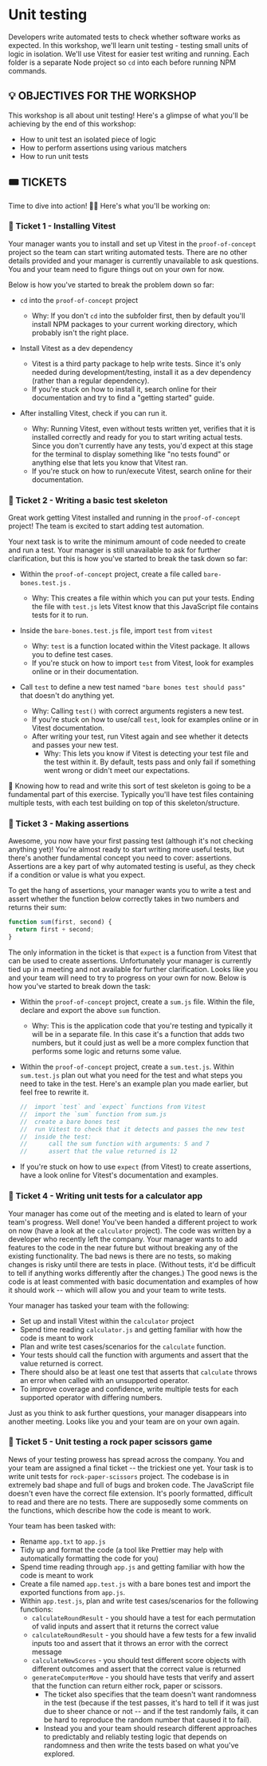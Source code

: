 # Unit testing

Developers write automated tests to check whether software works as expected. In this workshop, we'll learn unit testing - testing small units of logic in isolation. We'll use Vitest for easier test writing and running. Each folder is a separate Node project so `cd` into each before running NPM commands.

## 💡 OBJECTIVES FOR THE WORKSHOP

This workshop is all about unit testing! Here's a glimpse of what you'll be achieving by the end of this workshop:

- How to unit test an isolated piece of logic
- How to perform assertions using various matchers
- How to run unit tests

## 🎟️ TICKETS

Time to dive into action! 🏊‍♂️ Here's what you'll be working on:

### 🎫 Ticket 1 - Installing Vitest

Your manager wants you to install and set up Vitest in the `proof-of-concept` project so the team can start writing automated tests. There are no other details provided and your manager is currently unavailable to ask questions. You and your team need to figure things out on your own for now.

Below is how you've started to break the problem down so far:

- `cd` into the `proof-of-concept` project
  - Why: If you don't `cd` into the subfolder first, then by default you'll install NPM packages to your current working directory, which probably isn't the right place.
- Install Vitest as a dev dependency

  - Vitest is a third party package to help write tests. Since it's only needed during development/testing, install it as a dev dependency (rather than a regular dependency).
  - If you're stuck on how to install it, search online for their documentation and try to find a "getting started" guide.

- After installing Vitest, check if you can run it.

  - Why: Running Vitest, even without tests written yet, verifies that it is installed correctly and ready for you to start writing actual tests. Since you don't currently have any tests, you'd expect at this stage for the terminal to display something like "no tests found" or anything else that lets you know that Vitest ran.
  - If you're stuck on how to run/execute Vitest, search online for their documentation.

### 🎫 Ticket 2 - Writing a basic test skeleton

Great work getting Vitest installed and running in the `proof-of-concept` project! The team is excited to start adding test automation.

Your next task is to write the minimum amount of code needed to create and run a test. Your manager is still unavailable to ask for further clarification, but this is how you've started to break the task down so far:

- Within the `proof-of-concept` project, create a file called `bare-bones.test.js` .
  - Why: This creates a file within which you can put your tests. Ending the file with `test.js` lets Vitest know that this JavaScript file contains tests for it to run.
- Inside the `bare-bones.test.js` file, import `test` from `vitest`
  - Why: `test` is a function located within the Vitest package. It allows you to define test cases.
  - If you're stuck on how to import `test` from Vitest, look for examples online or in their documentation.
- Call `test` to define a new test named `"bare bones test should pass"` that doesn't do anything yet.

  - Why: Calling `test()` with correct arguments registers a new test.
  - If you're stuck on how to use/call `test`, look for examples online or in Vitest documentation.
  - After writing your test, run Vitest again and see whether it detects and passes your new test.
    - Why: This lets you know if Vitest is detecting your test file and the test within it. By default, tests pass and only fail if something went wrong or didn't meet our expectations.

🎯 Knowing how to read and write this sort of test skeleton is going to be a fundamental part of this exercise. Typically you'll have test files containing multiple tests, with each test building on top of this skeleton/structure.

### 🎫 Ticket 3 - Making assertions

Awesome, you now have your first passing test (although it's not checking anything yet)! You're almost ready to start writing more useful tests, but there's another fundamental concept you need to cover: assertions. Assertions are a key part of why automated testing is useful, as they check if a condition or value is what you expect.

To get the hang of assertions, your manager wants you to write a test and assert whether the function below correctly takes in two numbers and returns their sum:

```js
function sum(first, second) {
  return first + second;
}
```

The only information in the ticket is that `expect` is a function from Vitest that can be used to create assertions. Unfortunately your manager is currently tied up in a meeting and not available for further clarification. Looks like you and your team will need to try to progress on your own for now. Below is how you've started to break down the task:

- Within the `proof-of-concept` project, create a `sum.js` file. Within the file, declare and export the above `sum` function.
  - Why: This is the application code that you're testing and typically it will be in a separate file. In this case it's a function that adds two numbers, but it could just as well be a more complex function that performs some logic and returns some value.
- Within the `proof-of-concept` project, create a `sum.test.js`. Within `sum.test.js` plan out what you need for the test and what steps you need to take in the test. Here's an example plan you made earlier, but feel free to rewrite it.

  ```js
  //  import `test` and `expect` functions from Vitest
  //  import the `sum` function from sum.js
  //  create a bare bones test
  //  run Vitest to check that it detects and passes the new test
  //  inside the test:
  //      call the sum function with arguments: 5 and 7
  //      assert that the value returned is 12
  ```

- If you're stuck on how to use `expect` (from Vitest) to create assertions, have a look online for Vitest's documentation and examples.

### 🎫 Ticket 4 - Writing unit tests for a calculator app

Your manager has come out of the meeting and is elated to learn of your team's progress. Well done! You've been handed a different project to work on now (have a look at the `calculator` project). The code was written by a developer who recently left the company. Your manager wants to add features to the code in the near future but without breaking any of the existing functionality. The bad news is there are no tests, so making changes is risky until there are tests in place. (Without tests, it'd be difficult to tell if anything works differently after the changes.) The good news is the code is at least commented with basic documentation and examples of how it should work -- which will allow you and your team to write tests.

Your manager has tasked your team with the following:

- Set up and install Vitest within the `calculator` project
- Spend time reading `calculator.js` and getting familiar with how the code is meant to work
- Plan and write test cases/scenarios for the `calculate` function.
- Your tests should call the function with arguments and assert that the value returned is correct.
- There should also be at least one test that asserts that `calculate` throws an error when called with an unsupported operator.
- To improve coverage and confidence, write multiple tests for each supported operator with differing numbers.

Just as you think to ask further questions, your manager disappears into another meeting. Looks like you and your team are on your own again.

### 🎫 Ticket 5 - Unit testing a rock paper scissors game

News of your testing prowess has spread across the company. You and your team are assigned a final ticket -- the trickiest one yet. Your task is to write unit tests for `rock-paper-scissors` project. The codebase is in extremely bad shape and full of bugs and broken code. The JavaScript file doesn't even have the correct file extension. It's poorly formatted, difficult to read and there are no tests. There are supposedly some comments on the functions, which describe how the code is meant to work.

Your team has been tasked with:

- Rename `app.txt` to `app.js`
- Tidy up and format the code (a tool like Prettier may help with automatically formatting the code for you)
- Spend time reading through `app.js` and getting familiar with how the code is meant to work
- Create a file named `app.test.js` with a bare bones test and import the exported functions from `app.js`.
- Within `app.test.js`, plan and write test cases/scenarios for the following functions:
  - `calculateRoundResult` - you should have a test for each permutation of valid inputs and assert that it returns the correct value
  - `calculateRoundResult` - you should have a few tests for a few invalid inputs too and assert that it throws an error with the correct message
  - `calculateNewScores` - you should test different score objects with different outcomes and assert that the correct value is returned
  - `generateComputerMove` - you should have tests that verify and assert that the function can return either rock, paper or scissors.
    - The ticket also specifies that the team doesn't want randomness in the test (because if the test passes, it's hard to tell if it was just due to sheer chance or not -- and if the test randomly fails, it can be hard to reproduce the random number that caused it to fail).
    - Instead you and your team should research different approaches to predictably and reliably testing logic that depends on randomness and then write the tests based on what you've explored.
